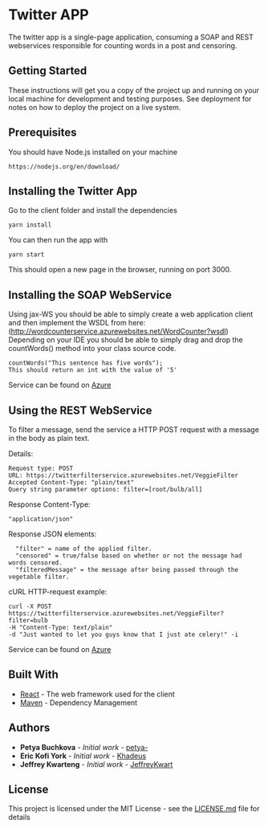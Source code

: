 # Twitter APP
The twitter app is a single-page application, consuming a SOAP and REST webservices responsible for counting words in a post and censoring.

## Getting Started

These instructions will get you a copy of the project up and running on your local machine for development and testing purposes. See deployment for notes on how to deploy the project on a live system.

## Prerequisites

You should have Node.js installed on your machine
```
https://nodejs.org/en/download/
```

## Installing the Twitter App

Go to the client folder and install the dependencies

```
yarn install
```

You can then run the app with

```
yarn start
```

This should open a new page in the browser, running on port 3000.

## Installing the SOAP WebService

Using jax-WS you should be able to simply create a web application client and then 
implement the WSDL from here: (http://wordcounterservice.azurewebsites.net/WordCounter?wsdl)
Depending on your IDE you should be able to simply drag and drop the 
countWords() method into your class source code.

```
countWords("This sentence has five words");
This should return an int with the value of '5'
```

Service can be found on [Azure](http://wordcounterservice.azurewebsites.net/WordCounter?wsdl)


## Using the REST WebService

To filter a message, send the service a HTTP POST request with a message in the body as plain text.

Details:
```
Request type: POST 
URL: https://twitterfilterservice.azurewebsites.net/VeggieFilter
Accepted Content-Type: "plain/text"
Query string parameter options: filter=[root/bulb/all]
```
Response Content-Type: 
```
"application/json"
```
Response JSON elements:
```
  "filter" = name of the applied filter.
  "censored" = true/false based on whether or not the message had words censored.
  "filteredMessage" = the message after being passed through the vegetable filter.
```
cURL HTTP-request example:
```
curl -X POST https://twitterfilterservice.azurewebsites.net/VeggieFilter?filter=bulb 
-H "Content-Type: text/plain" 
-d "Just wanted to let you guys know that I just ate celery!" -i
```

Service can be found on [Azure](https://twitterfilterservice.azurewebsites.net/VeggieFilter)

## Built With

* [React](https://reactjs.org/) - The web framework used for the client
* [Maven](https://maven.apache.org/) - Dependency Management


## Authors

* **Petya Buchkova** - *Initial work* - [petya-](https://github.com/petya-)
* **Eric Kofi York** - *Initial work* - [Khadeus](https://github.com/Khadeus)
* **Jeffrey Kwarteng** - *Initial work* - [JeffreyKwart](https://github.com/JeffreyKwart)

## License

This project is licensed under the MIT License - see the [LICENSE.md](LICENSE.md) file for details
